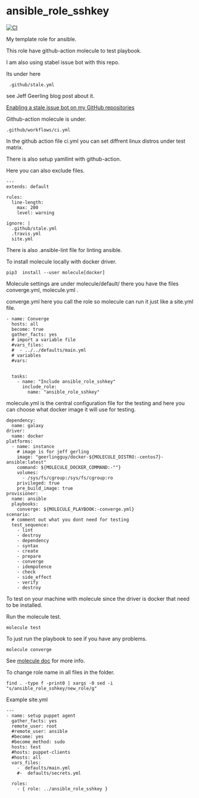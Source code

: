 ansible_role_sshkey
=========


[![CI](https://github.com/habbis/ansible_role_sshkey/workflows/CI/badge.svg)](https://github.com/habbis/ansible_role_sshkey/actions?query=workflow%3ACI)


My template role for ansible.

This role have github-action molecule to test playbook.

I am also using stabel issue bot with this repo.

Its under here

```
 .github/stale.yml

```

see Jeff Geerling blog post about it.

[Enabling a stale issue bot on my GitHub repositories](https://www.jeffgeerling.com/blog/2020/enabling-stale-issue-bot-on-my-github-repositories)

Github-action molecule is under.

```
.github/workflows/ci.yml

```
In the github action file ci.yml you
can set diffrent linux distros under test matrix.

There is also setup yamllint with github-action.

Here you can also exclude files.

```
---
extends: default

rules:
  line-length:
    max: 200
    level: warning

ignore: |
  .github/stale.yml
  .travis.yml
  site.yml

```

There is also .ansible-lint file for linting ansible.

To install molecule locally with docker driver.

```
pip3  install --user molecule[docker]

```

Molecule settings are under molecule/default/
there you have the files converge.yml, molecule.yml .

converge.yml here you call the role so molecule can run it 
just like a site.yml file.

```
- name: Converge
  hosts: all
  become: true
  gather_facts: yes
  # import a variable file
  #vars_files:
  #  - ../../defaults/main.yml
  # variables
  #vars:


  tasks:
    - name: "Include ansible_role_sshkey"
      include_role:
        name: "ansible_role_sshkey"
```

molecule.yml is the central configuration file for the testing and
here you can choose what docker image it will use for testing.

```
dependency:
  name: galaxy
driver:
  name: docker
platforms:
  - name: instance
    # image is for jeff gerling
    image: "geerlingguy/docker-${MOLECULE_DISTRO:-centos7}-ansible:latest"
    command: ${MOLECULE_DOCKER_COMMAND:-""}
    volumes:
      - /sys/fs/cgroup:/sys/fs/cgroup:ro
    privileged: true
    pre_build_image: true
provisioner:
  name: ansible
  playbooks:
    converge: ${MOLECULE_PLAYBOOK:-converge.yml}
scenario:
  # comment out what you dont need for testing
  test_sequence:
    - lint
    - destroy
    - dependency
    - syntax
    - create
    - prepare
    - converge
    - idempotence
    - check
    - side_effect
    - verify
    - destroy
```

To test on your machine with molecule since the driver is docker 
that need to be installed.

Run the molecule test.

```
molecule test
```

To just run the playbook to see if you have any problems.

```
molecule converge
```

See [molecule doc](https://molecule.readthedocs.io/en/latest/getting-started.html) for more info.


To change role name in all files in the folder.

```
find . -type f -print0 | xargs -0 sed -i "s/ansible_role_sshkey/new_role/g"

```

Example site.yml

```
---
- name: setup puppet agent
  gather_facts: yes
  remote_user: root
  #remote_user: ansible
  #become: yes
  #become_method: sudo
  hosts: test
  #hosts: puppet-clients
  #hosts: all
  vars_files:
    -  defaults/main.yml
    #-  defaults/secrets.yml

  roles:
    - { role: ../ansible_role_sshkey }
```
